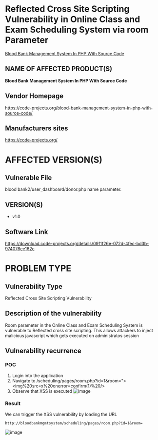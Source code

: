 # Reflected Cross Site Scripting Vulnerability in Online Class and Exam Scheduling System via room Parameter

[Blood Bank Management System In PHP With Source Code](https://code-projects.org/blood-bank-management-system-in-php-with-source-code/)

## NAME OF AFFECTED PRODUCT(S)

**Blood Bank Management System In PHP With Source Code**

## Vendor Homepage

https://code-projects.org/blood-bank-management-system-in-php-with-source-code/

##  **Manufacturers sites**

https://code-projects.org/

# AFFECTED  VERSION(S)

## Vulnerable File

blood bank2/user_dashboard/donor.php name parameter.

## VERSION(S)

-  v1.0

## Software Link

https://download.code-projects.org/details/09f1f26e-072d-4fec-bd3b-974076ee162c

# PROBLEM TYPE

## Vulnerability Type

Reflected Cross Site Scripting Vulnerability

## **Description of the vulnerability**

Room parameter in the Online Class and Exam Scheduling System is vulnerable to Reflected cross site scripting. This allows attackers to inject malicious javascript which gets executed on administratos session


## **Vulnerability recurrence**

### **POC**
1. Login into the application 
2. Navigate to /scheduling/pages/room.php?id=1&room="><img%20src=x%20onerror=confirm(1)%20/>
3. Observe that XSS is executed
   ![image](https://github.com/user-attachments/assets/3a6d0186-e4d2-4a50-88b2-3699c03865f1)


### Result

We can trigger the XSS vulnerability by loading the URL

```
http://bloodbankmgmtsystem/scheduling/pages/room.php?id=1&room=
```
![image](https://github.com/user-attachments/assets/bcad68e5-a8f7-4c5c-beef-e42a24c3a4fc)
